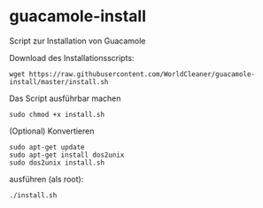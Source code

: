 # guacamole-install
Script zur Installation von Guacamole

Download des Installationsscripts:
~~~
wget https://raw.githubusercontent.com/WorldCleaner/guacamole-install/master/install.sh
~~~

Das Script ausführbar machen
~~~
sudo chmod +x install.sh
~~~
(Optional) Konvertieren

~~~
sudo apt-get update  
sudo apt-get install dos2unix  
sudo dos2unix install.sh  
~~~

ausführen (als root):
~~~
./install.sh
~~~
